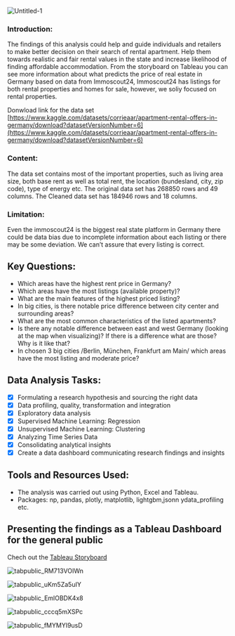 ![Untitled-1](https://github.com/Gl-RDN/Rental-Properties-in-Germany-Immobscout24-data/assets/124837500/bf417cc6-64e9-4b46-bbc0-644ae0c7c6eb)

### **Introduction**:
  The findings of this analysis could help and guide individuals and retailers to make better decision on their search of rental apartment. Help them towards realistic and fair rental values in the state and increase likelihood of finding affordable accommodation.
From the storyboard on Tableau you can see more information about what predicts the price of real estate in Germany based on data from Immoscout24, Immoscout24 has listings for both rental properties and homes for sale, however, we soliy focused on rental properties.

Donwload link for the data set [https://www.kaggle.com/datasets/corrieaar/apartment-rental-offers-in-germany/download?datasetVersionNumber=6](https://www.kaggle.com/datasets/corrieaar/apartment-rental-offers-in-germany/download?datasetVersionNumber=6)
### **Content**:
  The data set contains most of the important properties, such as living area size, both base rent as well as total rent, the location (bundesland, city, zip code), type of energy etc. 
  The original data set has 268850 rows and 49 columns.
  The Cleaned data set has 184946 rows and 18 columns.
  
### **Limitation**:
  Even the immoscout24 is the biggest real state platform in Germany there could be data bias due to incomplete information about each listing or there may be some deviation. We can’t assure that every listing is correct.

## **Key Questions**:

  - Which areas have the highest rent price in Germany? 
  - Which areas have the most listings (available property)? 
  - What are the main features of the highest priced listing? 
  - In big cities, is there notable price difference between city center and surrounding areas?
  - What are the most common characteristics of the listed apartments?
  - Is there any notable difference between east and west Germany (looking at the map when visualizing)? If there is a difference what are those? Why is it like that?
  - In chosen 3 big cities /Berlin, München, Frankfurt am Main/ which areas have the most listing and moderate price?

## **Data Analysis Tasks**:
- [x]  Formulating a research hypothesis and sourcing the right data
- [x]  Data profiling, quality, transformation and integration
- [x]  Exploratory data analysis
- [x]  Supervised Machine Learning: Regression
- [x]  Unsupervised Machine Learning: Clustering
- [x]  Analyzing Time Series Data
- [x]  Consolidating analytical insights
- [x]  Create a data dashboard communicating research findings and insights

## **Tools and Resources Used**:
  - The analysis was carried out using Python, Excel and Tableau.
  - Packages: np, pandas, plotly, matplotlib, lightgbm,jsonn ydata_profiling etc.



## **Presenting the findings as a Tableau Dashboard for the general public**
Chech out the [Tableau Storyboard](https://public.tableau.com/app/profile/gal.erdene.gantulga/viz/GermanysRentalPropertyanalysis/FirstPage?publish=yes)

![tabpublic_RM713VOIWn](https://github.com/Gl-RDN/Rental-Properties-in-Germany-Immobscout24-data/assets/124837500/1d4de6fa-b2eb-4458-8416-f596bc9bb8be)

![tabpublic_uKm5Za5uIY](https://github.com/Gl-RDN/Rental-Properties-in-Germany-Immobscout24-data/assets/124837500/9962054d-d3e7-46f7-b311-d4e7cb04381c)

![tabpublic_EmlOBDK4x8](https://github.com/Gl-RDN/Rental-Properties-in-Germany-Immobscout24-data/assets/124837500/798e5266-f966-4a5b-b940-63285a6dc281)

![tabpublic_cccq5mXSPc](https://github.com/Gl-RDN/Rental-Properties-in-Germany-Immobscout24-data/assets/124837500/bb847c43-6bd3-456e-a982-7a4ef91ce17c)

![tabpublic_fMYMYI9usD](https://github.com/Gl-RDN/Rental-Properties-in-Germany-Immobscout24-data/assets/124837500/2ba73697-d95c-4766-b5dc-d55fd709cd56)

